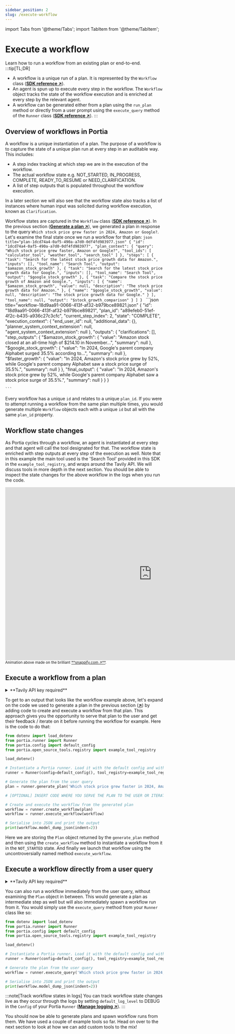 ```yaml
---
sidebar_position: 2
slug: /execute-workflow
---
```


import Tabs from '@theme/Tabs';
import TabItem from '@theme/TabItem';

# Execute a workflow
Learn how to run a workflow from an existing plan or end-to-end.
:::tip[TL;DR]
- A workflow is a unique run of a plan. It is represented by the `Workflow` class (<a href="/SDK/portia/workflow" target="_blank">**SDK reference ↗**</a>).
- An agent is spun up to execute every step in the workflow. The `Workflow` object tracks the state of the workflow execution and is enriched at every step by the relevant agent.
- A workflow can be generated either from a plan using the `run_plan` method or directly from a user prompt using the `execute_query` method of the `Runner` class (<a href="/SDK/portia/runner" target="_blank">**SDK reference ↗**</a>).
:::

## Overview of workflows in Portia
A workflow is a unique instantiation of a plan. The purpose of a workflow is to capture the state of a unique plan run at every step in an auditable way. This includes:
- A step index tracking at which step we are in the execution of the workflow.
- The actual workflow state e.g. NOT_STARTED, IN_PROGRESS, COMPLETE, READY_TO_RESUME or NEED_CLARIFICATION.
- A list of step outputs that is populated throughout the workflow execution.

In a later section we will also see that the workflow state also tracks a list of instances where human input was solicited during workflow execution, known as `Clarification`.

Workflow states are captured in the `Workflow` class (<a href="/SDK/portia/workflow" target="_blank">**SDK reference ↗**</a>). In the previous section (<a href="/generate-plan" target="_blank">**Generate a plan ↗**</a>), we generated a plan in response to the query `Which stock price grew faster in 2024, Amazon or Google?`. Let's examine the final state once we run a workflow for that plan:
<Tabs>
  <TabItem value="plan" label="Generated plan >>">
    ```json title="plan-1dcd74a4-0af5-490a-a7d0-0df4fd983977.json"
    {
      "id": "1dcd74a4-0af5-490a-a7d0-0df4fd983977",
      "plan_context": {
        "query": "Which stock price grew faster, Amazon or Google?",
        "tool_ids": [
          "calculator_tool",
          "weather_tool",
          "search_tool"
        ]
      },
      "steps": [
        {
          "task": "Search for the latest stock price growth data for Amazon.",
          "inputs": [],
          "tool_name": "Search Tool",
          "output": "$amazon_stock_growth"
        },
        {
          "task": "Search for the latest stock price growth data for Google.",
          "inputs": [],
          "tool_name": "Search Tool",
          "output": "$google_stock_growth"
        },
        {
          "task": "Compare the stock price growth of Amazon and Google.",
          "inputs": [
            {
              "name": "$amazon_stock_growth",
              "value": null,
              "description": "The stock price growth data for Amazon."
            },
            {
              "name": "$google_stock_growth",
              "value": null,
              "description": "The stock price growth data for Google."
            }
          ],
          "tool_name": null,
          "output": "$stock_growth_comparison"
        }
      ]
  }
    ```
  </TabItem>
    <TabItem value="workflow" label="Workflow in final state" default>
    ```json title="workflow-18d9aa91-0066-413f-af32-b979bce89821.json"
    {
      "id": "18d9aa91-0066-413f-af32-b979bce89821",
      "plan_id": "a89efeb0-51ef-4f2c-b435-a936c27c3cfc",
      "current_step_index": 2,
      "state": "COMPLETE",
      "execution_context": {
        "end_user_id": null,
        "additional_data": {},
        "planner_system_context_extension": null,
        "agent_system_context_extension": null
      },
      "outputs": {
        "clarifications": [],
        "step_outputs": {
          "$amazon_stock_growth": {
            "value": "Amazon stock closed at an all-time high of $214.10 in November...",
            "summary": null
          },
          "$google_stock_growth": {
            "value": "In 2024, Google's parent company Alphabet surged 35.5% according to...",
            "summary": null
          },
          "$faster_growth": {
            "value": "In 2024, Amazon's stock price grew by 52%, while Google's parent company Alphabet saw a stock price surge of 35.5%.",
            "summary": null
          }
        },
        "final_output": {
          "value": "In 2024, Amazon's stock price grew by 52%, while Google's parent company Alphabet saw a stock price surge of 35.5%.",
          "summary": null
        }
      }
    }









    ```
  </TabItem>
</Tabs>

Every workflow has a unique `id` and relates to a unique `plan_id`. If you were to attempt running a workflow from the same plan multiple times, you would generate multiple `Workflow` objects each with a unique `id` but all with the same `plan_id` property.

## Workflow state changes
As Portia cycles through a workflow, an agent is instantiated at every step and that agent will call the tool designated for that. The workflow state is enriched with step outputs at every step of the execution as well. Note that in this example the main tool used is the 'Search Tool' provided in this SDK in the `example_tool_registry`, and wraps around the Tavily API. We will discuss tools in more depth in the next section.
You should be able to inspect the state changes for the above workflow in the logs when you run the code.
<div style={{
  overflow: 'hidden',
  marginLeft: 'auto',
  marginRight: 'auto',
  borderRadius: '10px',
  width: '100%',
  maxWidth: '931px',
  position: 'relative'
}}>
  <div style={{
    width: '100%',
    paddingBottom: '59.07626208378088%'
  }}></div>
  <iframe 
    width="931" 
    height="550" 
    title="Embedded content"
    src="https://snappify.com/embed/c8eb2bee-f784-4d24-b573-39bfca493eda?responsive=1&p=1&autoplay=1&b=0" 
    allow="clipboard-write" 
    allowFullScreen
    loading="lazy" 
    style={{
      background: '#eee',
      position: 'absolute',
      left: 0,
      top: 0,
      width: '100%'
    }} 
    frameBorder="0"
  ></iframe>
</div>
<small>Animation above made on the brilliant <a href="https://snappify.com" target="_blank">**snappify.com ↗**</a>.</small>




## Execute a workflow from a plan
<details>
<summary>**Tavily API key required**</summary>

We will use a simple GET endpoint from Tavily in this section. Please sign up to obtain an API key from them (<a href="https://tavily.com/" target="_blank">**↗**</a>) and set it in the environment variable `TAVILY_API_KEY`.
</details>

To get to an output that looks like the workflow example above, let's expand on the code we used to generate a plan in the previous section (<a href="/generate-plan" target="_blank">**↗**</a>) by adding code to create and execute a workflow from that plan. This approach gives you the opportunity to serve that plan to the user and get their feedback / iterate on it before running the workflow for example. Here is the code to do that:
```python title="main.py"
from dotenv import load_dotenv
from portia.runner import Runner
from portia.config import default_config
from portia.open_source_tools.registry import example_tool_registry

load_dotenv()

# Instantiate a Portia runner. Load it with the default config and with the example tools.
runner = Runner(config=default_config(), tool_registry=example_tool_registry)

# Generate the plan from the user query
plan = runner.generate_plan('Which stock price grew faster in 2024, Amazon or Google?')

# [OPTIONAL] INSERT CODE WHERE YOU SERVE THE PLAN TO THE USER OR ITERATE ON IT IN ANY WAY

# Create and execute the workflow from the generated plan
workflow = runner.create_workflow(plan)
workflow = runner.execute_workflow(workflow)

# Serialise into JSON and print the output
print(workflow.model_dump_json(indent=2))
```

Here we are storing the `Plan` object returned by the `generate_plan` method and then using the `create_workflow` method to instantiate a workflow from it in the `NOT_STARTED` state. And finally we launch that workflow using the uncontroversially named method `execute_workflow`.

## Execute a workflow directly from a user query
<details>
<summary>**Tavily API key required**</summary>

We will use a simple GET endpoint from Tavily in this section. Please sign up to obtain an API key from them (<a href="https://tavily.com/" target="_blank">**↗**</a>) and set it in the environment variable `TAVILY_API_KEY`.
</details>

You can also run a workflow immediately from the user query, without examining the `Plan` object in between. This would generate a plan as intermediate step as well but will also immediately spawn a workflow run from it. You would simply use the `execute_query` method from your `Runner` class like so:
```python title="main.py"
from dotenv import load_dotenv
from portia.runner import Runner
from portia.config import default_config
from portia.open_source_tools.registry import example_tool_registry

load_dotenv()

# Instantiate a Portia runner. Load it with the default config and with the example tools.
runner = Runner(config=default_config(), tool_registry=example_tool_registry)

# Generate the plan from the user query
workflow = runner.execute_query('Which stock price grew faster in 2024, Amazon or Google?')

# Serialise into JSON and print the output
print(workflow.model_dump_json(indent=2))
```
:::note[Track workflow states in logs]
You can track workflow state changes live as they occur through the logs by setting `default_log_level` to DEBUG in the `Config` of your Portia `Runner` (<a href="/manage-config#manage-logging" target="_blank">**Manage logging ↗**</a>).
:::

You should now be able to generate plans and spawn workflow runs from them. We have used a couple of example tools so far. Head on over to the next section to look at how we can add custom tools to the mix!